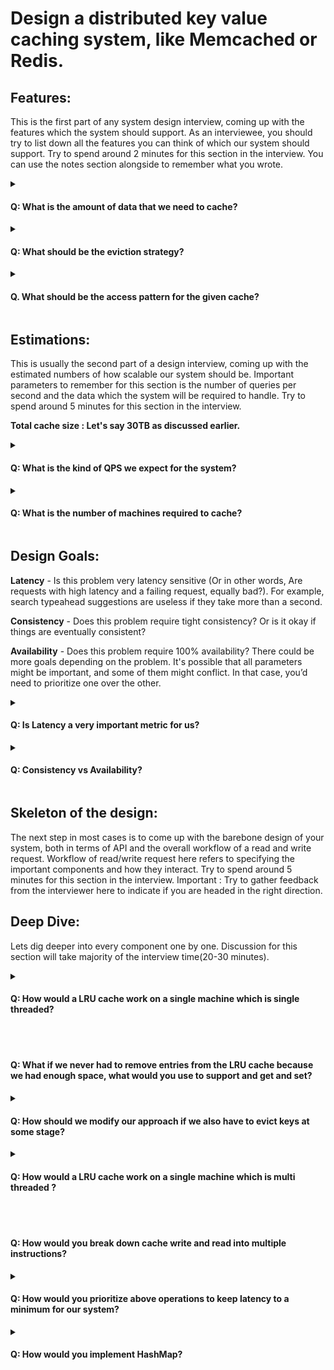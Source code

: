 # Design a distributed key value caching system, like Memcached or Redis.

## Features:
This is the first part of any system design interview, coming up with the features which the system should support. As an interviewee, you should try to list down all the features you can think of which our system should support. Try to spend around 2 minutes for this section in the interview. You can use the notes section alongside to remember what you wrote.


<details>
  <summary><h4>Q: What is the amount of data that we need to cache? </h4></summary>
  
A: Let's assume we are looking to cache on the scale of Google or Twitter. The total size of the cache would be a few TBs.
</details>

<details>
  <summary><h4>Q: What should be the eviction strategy? </h4></summary>
  
A: It is possible that we might get entries when we would not have space to accommodate new entries. In such cases, we would need to remove one or more entries to make space for the new entry.
</br></br>
     <b>Which entry should we evict?</b> There are multiple strategies possible. Following are a few standard ones :
</br></br>
<b>FIFO ( First in, first out ) :</b>The entry that was first added to the queue would be evicted/removed first. In other words, Elements are evicted in the same order as they come in. This is the simplest to implement and performs well when either, access pattern is completely random ( All elements are equally probably to be accessed ) OR if the use of an element makes it less likely to be used in the future.
</br></br>
<b>LRU ( Least Recently Used ) :</b> Default. As the name suggests, the element evicted is the ones which has the oldest last access time. The last accessed timestamp is updated when an element is put into the cache or an element is retrieved from the cache with a get call. This is by far the most popular eviction strategy.
</br></br>
<b>LFU ( Least Frequently Used ) :</b> Again, as the name suggests, every entry has a frequency associated with it. At the time of eviction, the entry with lowest frequency is evicted. This is most effective in cases when most of access is limited to a very small portion of the data ( pareto distribution ).
</br></br>
As you can see, every eviction strategy has its own set of cases when they are most effective. The choice of which eviction strategy to choose is largely dependent on the expected access pattern. We will go with the default here which is LRU.
</br>
</details>

<details>
  <summary><h4>Q. What should be the access pattern for the given cache? </h4></summary>
  
A: There are majorly three kinds of caching systems :
</br></br>
<b>
Write through cache :</b> This is a caching system where writes go through the cache and write is confirmed as success only if writes to DB and the cache BOTH succeed. This is really useful for applications which write and re-read the information quickly. However, write latency will be higher in this case as there are writes to 2 separate systems.
</br></br>
<b>
Write around cache :</b> This is a caching system where write directly goes to the DB. The cache system reads the information from DB incase of a miss. While this ensures lower write load to the cache and faster writes, this can lead to higher read latency incase of applications which write and re-read the information quickly.
</br></br>
<b>
Write back cache :</b> This is a caching system where the write is directly done to the caching layer and the write is confirmed as soon as the write to the cache completes. The cache then asynchronously syncs this write to the DB. This would lead to a really quick write latency and high write throughput. But, as is the case with any non-persistent / in-memory write, we stand the risk of losing the data incase the caching layer dies. We can improve our odds by introducing having more than one replica acknowledging the write ( so that we don’t lose data if just one of the replica dies ).
</br>
</details>

## Estimations:

This is usually the second part of a design interview, coming up with the estimated numbers of how scalable our system should be. Important parameters to remember for this section is the number of queries per second and the data which the system will be required to handle.
Try to spend around 5 minutes for this section in the interview.

**Total cache size : Let's say 30TB as discussed earlier.**


<details>
  <summary><h4>Q: What is the kind of QPS we expect for the system? </h4></summary>
  
A: This estimation is important to understand the number of machines we will need to answer the queries. For example, if our estimations state that a single machine is going to handle 1M QPS, we run into a high risk of high latency / the machine dying because of queries not being answered fast enough and hence ending up in the backlog queue.
Again, let's assume the scale of Twitter / Google. We can expect around 10M QPS if not more.
</details>


<details>
  <summary><h4>Q: What is the number of machines required to cache? </h4></summary>
  
A: A cache has to be inherently of low latency. Which means all cache data has to reside in main memory.
A production level caching machine would be 72G or 144G of RAM. Assuming beefier cache machines, we have 72G of main memory for 1 machine. Min. number of machine required = 30 TB / 72G which is close to 420 machines.
Do know that this is the absolute minimum. Its possible we might need more machines because the QPS per machine is higher than we want it to be.
</details>

## Design Goals:

**Latency** - Is this problem very latency sensitive (Or in other words, Are requests with high latency and a failing request, equally bad?). For example, search typeahead suggestions are useless if they take more than a second.

**Consistency** - Does this problem require tight consistency? Or is it okay if things are eventually consistent?

**Availability** - Does this problem require 100% availability?
There could be more goals depending on the problem. It's possible that all parameters might be important, and some of them might conflict. In that case, you’d need to prioritize one over the other.

<details>
  <summary><h4>Q: Is Latency a very important metric for us? </h4></summary>
  
A: Yes. The whole point of caching is low latency.
</details>

<details>
  <summary><h4>Q: Consistency vs Availability? </h4></summary>
  
A: Unavailability in a caching system means that the caching machine goes down, which in turn means that we have a cache miss which leads to a high latency.
 As said before, we are caching for a Twitter / Google like system. When fetching a timeline for a user, I would be okay if I miss on a few tweets which were very recently posted as long as I eventually see them in reasonable time. 
  Unavailability could lead to latency spikes and increased load on DB. Choosing from consistency and availability, we should prioritize for availability. 
</details>

## Skeleton of the design:

The next step in most cases is to come up with the barebone design of your system, both in terms of API and the overall workflow of a read and write request. Workflow of read/write request here refers to specifying the important components and how they interact. Try to spend around 5 minutes for this section in the interview.
Important : Try to gather feedback from the interviewer here to indicate if you are headed in the right direction.

## Deep Dive:
Lets dig deeper into every component one by one. Discussion for this section will take majority of the interview time(20-30 minutes).


<details>
  <summary><h4>Q: How would a LRU cache work on a single machine which is single threaded?</h4><br></br><h4>Q: What if we never had to remove entries from the LRU cache because we had enough space, what would you use to support and get and set? </h4></summary>
  
A: A simple map / hashmap would suffice.
</details>

<details>
  <summary><h4>Q: How should we modify our approach if we also have to evict keys at some stage?</h4></summary>
  
A: We need a data structure which at any given instance can give me the least recently used objects in order. Let's see if we can maintain a linked list to do it. We try to keep the list ordered by the order in which they are used.
So whenever, a get operation happens, we would need to move that object from a certain position in the list to the front of the list. Which means a delete followed by insert at the beginning. Insert at the beginning of the list is trivial. How do we achieve erase of the object from a random position in least time possible? How about we maintain another map which stores the value to the corresponding linked list node.
Ok, now when we know the node, we would need to know its previous and next node in the list to enable the deletion of the node from the list. We can get the next in the list from next pointer ? What about the previous node ? To encounter that, we make the list doubly linked list.

<br></br>
A: Since we only have one thread to work with, we cannot do things in parallel. So we will take a simple approach and implement a LRU cache using a linked list and a map. The Map stores the value to the corresponding linked list node and is useful to move the recently accessed node to the front of the list.
</details>

<details>
  <summary><h4>Q: How would a LRU cache work on a single machine which is multi threaded ?</h4><br></br>
  <h4>Q: How would you break down cache write and read into multiple instructions?</h4></summary>
  
A:</br>
<b>Read path :</b> Read a value corresponding to a key. This requires :</br></br>
    &nbsp;&nbsp;Operation 1 : A read from the HashMap and then,</br>
    &nbsp;&nbsp;Operation 2 : An update in the doubly LinkedList</br></br>

<b>Write path : </b>Insert a new key-value entry to the LRU cache. This requires :</br></br>
&nbsp;If the cache is full, then</br>
   &nbsp;&nbsp; Operation 3: Figure out the least recently used item from the linkedList</br>
   &nbsp;&nbsp; Operation 4: Remove it from the hashMap</br>
   &nbsp;&nbsp; Operation 5: Remove the entry from the linkedList.</br>
   &nbsp;&nbsp; Operation 6: Insert the new item in the hashMap</br>
   &nbsp;&nbsp; Operation 7: Insert the new item in the linkedList.</br>
</details>
<details>
  <summary><h4>Q: How would you prioritize above operations to keep latency to a minimum for our system?</h4></summary>
  
A: As is the case with most concurrent systems, writes compete with reads and other writes. That requires some form of locking when a write is in progress. We can choose to have writes as granular as possible to help with performance.
Read path is going to be highly frequent. As latency is our design goal, Operation 1 needs to be really fast and should require minimum locks. Operation 2 can happen asynchronously. Similarly, all of the write path can happen asynchronously and the client’s latency need not be affected by anything other than Operation 1. Let's dig deeper into Operation 1. What are the things that Hashmap is dealing with?
Hashmap deals with Operation 1, 4 and 6 with Operation 4 and 6 being write operations. One simple, but not so efficient way of handling read/write would be to acquire a higher level Read lock for Operation 1 and Write lock for Operation 4 and 6.
However, Operation 1 as stressed earlier is the most frequent ( by a huge margin ) operation and its performance is critical to how our caching system works.
</details>

<details>
  <summary><h4>Q: How would you implement HashMap? </h4></summary>
  
A: The HashMap itself could be implemented in multiple ways. One common way could be hashing with linked list (colliding values linked together in a linkedList) :
 Let's say our hashmap size is N and we wish to add (k,v) to it 
  Let H = size N array of pointers with every element initialized to NULL 
  For a given key k, generate g = hash(k) % N newEntry = LinkedList Node with value = v newEntry.next = H[g] 
 H[g] = newEntry    

More details at https://en.wikipedia.org/wiki/Hash_table
Given this implementation, we can see that instead of having a lock on a hashmap level, we can have it for every single row. This way, a read for row i and a write for row j would not affect each other if i != j. Note that we would try to keep N as high as possible here to increase granularity.
</details>

